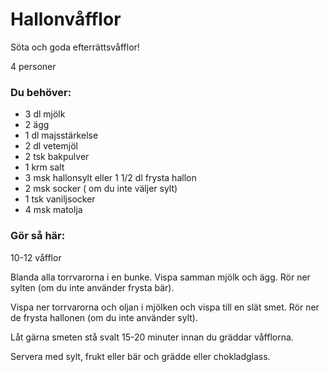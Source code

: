 # Hallonvåfflor

Söta och goda efterrättsvåfflor!

4 personer

### Du behöver:
* 3 dl mjölk
* 2 ägg
* 1 dl majsstärkelse
* 2 dl vetemjöl
* 2 tsk bakpulver
* 1 krm salt
* 3 msk hallonsylt eller 1 1/2 dl frysta hallon
* 2 msk socker ( om du inte väljer sylt)
* 1 tsk vaniljsocker
* 4 msk matolja

### Gör så här:
10-12 våfflor

Blanda alla torrvarorna i en bunke. Vispa samman mjölk och ägg. Rör ner sylten (om du inte använder frysta bär).

Vispa ner torrvarorna och oljan i mjölken och vispa till en slät smet. Rör ner de frysta hallonen (om du inte använder sylt).

Låt gärna smeten stå svalt 15-20 minuter innan du gräddar våfflorna.

Servera med sylt, frukt eller bär och grädde eller chokladglass.
